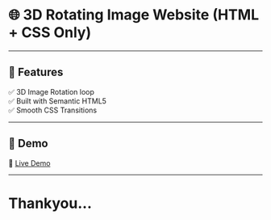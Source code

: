 # 🌐 3D Rotating Image Website (HTML + CSS Only)


---

## 🎯 Features

✅ 3D Image Rotation loop  
✅ Built with Semantic HTML5  
✅ Smooth CSS Transitions    


---

## 🚀 Demo

🔗 [Live Demo](https://aswinash05.github.io/Ash-3D-web/)  

---

# Thankyou...
